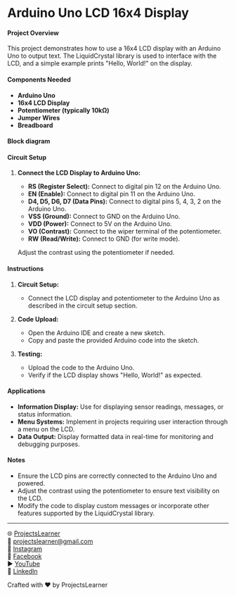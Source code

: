 # Arduino Uno LCD 16x4 Display

#### Project Overview

This project demonstrates how to use a 16x4 LCD display with an Arduino Uno to output text. The LiquidCrystal library is used to interface with the LCD, and a simple example prints "Hello, World!" on the display.

#### Components Needed

- **Arduino Uno**
- **16x4 LCD Display**
- **Potentiometer (typically 10kΩ)**
- **Jumper Wires**
- **Breadboard**

#### Block diagram


#### Circuit Setup

1. **Connect the LCD Display to Arduino Uno:**
   - **RS (Register Select):** Connect to digital pin 12 on the Arduino Uno.
   - **EN (Enable):** Connect to digital pin 11 on the Arduino Uno.
   - **D4, D5, D6, D7 (Data Pins):** Connect to digital pins 5, 4, 3, 2 on the Arduino Uno.
   - **VSS (Ground):** Connect to GND on the Arduino Uno.
   - **VDD (Power):** Connect to 5V on the Arduino Uno.
   - **VO (Contrast):** Connect to the wiper terminal of the potentiometer.
   - **RW (Read/Write):** Connect to GND (for write mode).

   Adjust the contrast using the potentiometer if needed.

#### Instructions

1. **Circuit Setup:**
   - Connect the LCD display and potentiometer to the Arduino Uno as described in the circuit setup section.

2. **Code Upload:**
   - Open the Arduino IDE and create a new sketch.
   - Copy and paste the provided Arduino code into the sketch.

3. **Testing:**
   - Upload the code to the Arduino Uno.
   - Verify if the LCD display shows "Hello, World!" as expected.

#### Applications

- **Information Display:** Use for displaying sensor readings, messages, or status information.
- **Menu Systems:** Implement in projects requiring user interaction through a menu on the LCD.
- **Data Output:** Display formatted data in real-time for monitoring and debugging purposes.

#### Notes

- Ensure the LCD pins are correctly connected to the Arduino Uno and powered.
- Adjust the contrast using the potentiometer to ensure text visibility on the LCD.
- Modify the code to display custom messages or incorporate other features supported by the LiquidCrystal library.

---

🌐 [ProjectsLearner](https://projectslearner.com/learn/arduino-uno-lcd-16x4-display)  
📧 [projectslearner@gmail.com](mailto:projectslearner@gmail.com)  
📸 [Instagram](https://www.instagram.com/projectslearner/)  
📘 [Facebook](https://www.facebook.com/projectslearner)  
▶️ [YouTube](https://www.youtube.com/@ProjectsLearner)  
📘 [LinkedIn](https://www.linkedin.com/in/projectslearner)

Crafted with ❤️ by ProjectsLearner